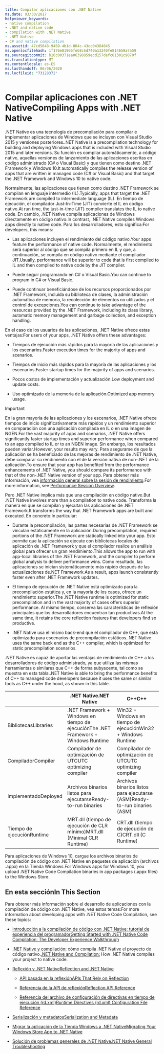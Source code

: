 ```yaml
---
title: Compilar aplicaciones con .NET Native
ms.date: 03/30/2017
helpviewer_keywords:
- native compilation
- .NET and native code
- compilation with .NET Native
- .NET Native
- C# and native compilation
ms.assetid: 47cd5648-9469-4b1d-804c-43cc04384045
ms.openlocfilehash: 1f176e81905fe68c6d740a13240fe814659a7a59
ms.sourcegitcommit: b16c00371ea06398859ecd157defc81301c9070f
ms.translationtype: MT
ms.contentlocale: es-ES
ms.lasthandoff: 06/06/2020
ms.locfileid: "73128372"
---
```

# <a name="compiling-apps-with-net-native"></a><span data-ttu-id="be7f4-102">Compilar aplicaciones con .NET Native</span><span class="sxs-lookup"><span data-stu-id="be7f4-102">Compiling Apps with .NET Native</span></span>

<span data-ttu-id="be7f4-103">.NET Native es una tecnología de precompilación para compilar e implementar aplicaciones de Windows que se incluyen con Visual Studio 2015 y versiones posteriores.</span><span class="sxs-lookup"><span data-stu-id="be7f4-103">.NET Native is a precompilation technology for building and deploying Windows apps that is included with Visual Studio 2015 and later versions.</span></span> <span data-ttu-id="be7f4-104">Su función es compilar automáticamente, a código nativo, aquellas versiones de lanzamiento de las aplicaciones escritas en código administrado (C# o Visual Basic) y que tienen como destino .NET Framework y Windows 10.</span><span class="sxs-lookup"><span data-stu-id="be7f4-104">It automatically compiles the release version of apps that are written in managed code (C# or Visual Basic) and that target the .NET Framework and Windows 10 to native code.</span></span>

<span data-ttu-id="be7f4-105">Normalmente, las aplicaciones que tienen como destino .NET Framework se compilan en lenguaje intermedio (IL).</span><span class="sxs-lookup"><span data-stu-id="be7f4-105">Typically, apps that target the .NET Framework are compiled to intermediate language (IL).</span></span> <span data-ttu-id="be7f4-106">En tiempo de ejecución, el compilador Just-In-Time (JIT) convierte el IL en código nativo.</span><span class="sxs-lookup"><span data-stu-id="be7f4-106">At run time, the just-in-time (JIT) compiler translates the IL to native code.</span></span> <span data-ttu-id="be7f4-107">En cambio, .NET Native compila aplicaciones de Windows directamente en código nativo.</span><span class="sxs-lookup"><span data-stu-id="be7f4-107">In contrast, .NET Native compiles Windows apps directly to native code.</span></span> <span data-ttu-id="be7f4-108">Para los desarrolladores, esto significa:</span><span class="sxs-lookup"><span data-stu-id="be7f4-108">For developers, this means:</span></span>

- <span data-ttu-id="be7f4-109">Las aplicaciones incluyen el rendimiento del código nativo.</span><span class="sxs-lookup"><span data-stu-id="be7f4-109">Your apps feature the performance of native code.</span></span> <span data-ttu-id="be7f4-110">Normalmente, el rendimiento será superior al código que se compila primero en IL y que, a continuación, se compila en código nativo mediante el compilador JIT.</span><span class="sxs-lookup"><span data-stu-id="be7f4-110">Usually, performance will be superior to code that is first compiled to IL and then compiled to native code by the JIT compiler.</span></span>

- <span data-ttu-id="be7f4-111">Puede seguir programando en C# o Visual Basic.</span><span class="sxs-lookup"><span data-stu-id="be7f4-111">You can continue to program in C# or Visual Basic.</span></span>

- <span data-ttu-id="be7f4-112">Puede continuar beneficiándose de los recursos proporcionados por .NET Framework, incluida su biblioteca de clases, la administración automática de memoria, la recolección de elementos no utilizados y el control de excepciones.</span><span class="sxs-lookup"><span data-stu-id="be7f4-112">You can continue to take advantage of the resources provided by the .NET Framework, including its class library, automatic memory management and garbage collection, and exception handling.</span></span>

<span data-ttu-id="be7f4-113">En el caso de los usuarios de las aplicaciones, .NET Native ofrece estas ventajas:</span><span class="sxs-lookup"><span data-stu-id="be7f4-113">For users of your apps, .NET Native offers these advantages:</span></span>

- <span data-ttu-id="be7f4-114">Tiempos de ejecución más rápidos para la mayoría de las aplicaciones y los escenarios.</span><span class="sxs-lookup"><span data-stu-id="be7f4-114">Faster execution times for the majority of apps and scenarios.</span></span>

- <span data-ttu-id="be7f4-115">Tiempos de inicio más rápidos para la mayoría de las aplicaciones y los escenarios.</span><span class="sxs-lookup"><span data-stu-id="be7f4-115">Faster startup times for the majority of apps and scenarios.</span></span>

- <span data-ttu-id="be7f4-116">Pocos costos de implementación y actualización.</span><span class="sxs-lookup"><span data-stu-id="be7f4-116">Low deployment and update costs.</span></span>

- <span data-ttu-id="be7f4-117">Uso optimizado de la memoria de la aplicación.</span><span class="sxs-lookup"><span data-stu-id="be7f4-117">Optimized app memory usage.</span></span>

> [!IMPORTANT]
> <span data-ttu-id="be7f4-118">En la gran mayoría de las aplicaciones y los escenarios, .NET Native ofrece tiempos de inicio significativamente más rápidos y un rendimiento superior en comparación con una aplicación compilada en IL o en una imagen de NGEN.</span><span class="sxs-lookup"><span data-stu-id="be7f4-118">For the vast majority of apps and scenarios, .NET Native offers significantly faster startup times and superior performance when compared to an app compiled to IL or to an NGEN image.</span></span> <span data-ttu-id="be7f4-119">Sin embargo, los resultados pueden variar.</span><span class="sxs-lookup"><span data-stu-id="be7f4-119">However, your results may vary.</span></span> <span data-ttu-id="be7f4-120">Para asegurarse de que la aplicación se ha beneficiado de las mejoras de rendimiento de .NET Native, debe comparar su rendimiento con el de la versión nativa de non-.NET de la aplicación.</span><span class="sxs-lookup"><span data-stu-id="be7f4-120">To ensure that your app has benefited from the performance enhancements of .NET Native, you should compare its performance with that of the non-.NET Native version of your app.</span></span> <span data-ttu-id="be7f4-121">Para obtener más información, vea [información general sobre la sesión de rendimiento](https://docs.microsoft.com/visualstudio/profiling/performance-session-overview).</span><span class="sxs-lookup"><span data-stu-id="be7f4-121">For more information, see [Performance Session Overview](https://docs.microsoft.com/visualstudio/profiling/performance-session-overview).</span></span>

<span data-ttu-id="be7f4-122">Pero .NET Native implica más que una compilación en código nativo.</span><span class="sxs-lookup"><span data-stu-id="be7f4-122">But .NET Native involves more than a compilation to native code.</span></span> <span data-ttu-id="be7f4-123">Transforma la manera en que se compilan y ejecutan las aplicaciones de .NET Framework.</span><span class="sxs-lookup"><span data-stu-id="be7f4-123">It transforms the way that .NET Framework apps are built and executed.</span></span> <span data-ttu-id="be7f4-124">En concreto:</span><span class="sxs-lookup"><span data-stu-id="be7f4-124">In particular:</span></span>

- <span data-ttu-id="be7f4-125">Durante la precompilación, las partes necesarias de .NET Framework se vinculan estáticamente en la aplicación.</span><span class="sxs-lookup"><span data-stu-id="be7f4-125">During precompilation, required portions of the .NET Framework are statically linked into your app.</span></span> <span data-ttu-id="be7f4-126">Esto permite que la aplicación se ejecute con bibliotecas locales de aplicación de .NET Framework y que el compilador realice un análisis global para ofrecer un gran rendimiento.</span><span class="sxs-lookup"><span data-stu-id="be7f4-126">This allows the app to run with app-local libraries of the .NET Framework, and the compiler to perform global analysis to deliver performance wins.</span></span> <span data-ttu-id="be7f4-127">Como resultado, las aplicaciones se inician sistemáticamente más rápido después de las actualizaciones de.NET Framework.</span><span class="sxs-lookup"><span data-stu-id="be7f4-127">As a result, apps launch consistently faster even after .NET Framework updates.</span></span>

- <span data-ttu-id="be7f4-128">El tiempo de ejecución de .NET Native está optimizado para la precompilación estática y, en la mayoría de los casos, ofrece un rendimiento superior.</span><span class="sxs-lookup"><span data-stu-id="be7f4-128">The .NET Native runtime is optimized for static precompilation and in the vast majority of cases offers superior performance.</span></span> <span data-ttu-id="be7f4-129">Al mismo tiempo, conserva las características de reflexión principales que los desarrolladores encuentran tan productivas.</span><span class="sxs-lookup"><span data-stu-id="be7f4-129">At the same time, it retains the core reflection features that developers find so productive.</span></span>

- <span data-ttu-id="be7f4-130">.NET Native usa el mismo back-end que el compilador de C++, que está optimizado para escenarios de precompilación estáticos.</span><span class="sxs-lookup"><span data-stu-id="be7f4-130">.NET Native uses the same back end as the C++ compiler, which is optimized for static precompilation scenarios.</span></span>

<span data-ttu-id="be7f4-131">.NET Native es capaz de aportar las ventajas de rendimiento de C++ a los desarrolladores de código administrado, ya que utiliza las mismas herramientas o similares que C++ de forma subyacente, tal como se muestra en esta tabla.</span><span class="sxs-lookup"><span data-stu-id="be7f4-131">.NET Native is able to bring the performance benefits of C++ to managed code developers because it uses the same or similar tools as C++ under the hood, as shown in this table.</span></span>

||<span data-ttu-id="be7f4-132">.NET Native</span><span class="sxs-lookup"><span data-stu-id="be7f4-132">.NET Native</span></span>|<span data-ttu-id="be7f4-133">C++</span><span class="sxs-lookup"><span data-stu-id="be7f4-133">C++</span></span>|
|-|----------------------------------------------------------------|-----------|
|<span data-ttu-id="be7f4-134">Bibliotecas</span><span class="sxs-lookup"><span data-stu-id="be7f4-134">Libraries</span></span>|<span data-ttu-id="be7f4-135">.NET Framework + Windows en tiempo de ejecución</span><span class="sxs-lookup"><span data-stu-id="be7f4-135">The .NET Framework + Windows Runtime</span></span>|<span data-ttu-id="be7f4-136">Win32 + Windows en tiempo de ejecución</span><span class="sxs-lookup"><span data-stu-id="be7f4-136">Win32 + Windows Runtime</span></span>|
|<span data-ttu-id="be7f4-137">Compilador</span><span class="sxs-lookup"><span data-stu-id="be7f4-137">Compiler</span></span>|<span data-ttu-id="be7f4-138">Compilador de optimización de UTC</span><span class="sxs-lookup"><span data-stu-id="be7f4-138">UTC optimizing compiler</span></span>|<span data-ttu-id="be7f4-139">Compilador de optimización de UTC</span><span class="sxs-lookup"><span data-stu-id="be7f4-139">UTC optimizing compiler</span></span>|
|<span data-ttu-id="be7f4-140">Implementado</span><span class="sxs-lookup"><span data-stu-id="be7f4-140">Deployed</span></span>|<span data-ttu-id="be7f4-141">Archivos binarios listos para ejecutarse</span><span class="sxs-lookup"><span data-stu-id="be7f4-141">Ready-to-run binaries</span></span>|<span data-ttu-id="be7f4-142">Archivos binarios listos para ejecutarse (ASM)</span><span class="sxs-lookup"><span data-stu-id="be7f4-142">Ready-to-run binaries (ASM)</span></span>|
|<span data-ttu-id="be7f4-143">Tiempo de ejecución</span><span class="sxs-lookup"><span data-stu-id="be7f4-143">Runtime</span></span>|<span data-ttu-id="be7f4-144">MRT.dll (tiempo de ejecución de CLR mínimo)</span><span class="sxs-lookup"><span data-stu-id="be7f4-144">MRT.dll (Minimal CLR Runtime)</span></span>|<span data-ttu-id="be7f4-145">CRT.dll (tiempo de ejecución de C)</span><span class="sxs-lookup"><span data-stu-id="be7f4-145">CRT.dll (C Runtime)</span></span>|

<span data-ttu-id="be7f4-146">Para aplicaciones de Windows 10, cargue los archivos binarios de compilación de código con .NET Native en paquetes de aplicación (archivos .appx) en la Tienda Windows.</span><span class="sxs-lookup"><span data-stu-id="be7f4-146">For Windows apps for Windows 10, you upload .NET Native Code Compilation binaries in app packages (.appx files) to the Windows Store.</span></span>

## <a name="in-this-section"></a><span data-ttu-id="be7f4-147">En esta sección</span><span class="sxs-lookup"><span data-stu-id="be7f4-147">In This Section</span></span>

<span data-ttu-id="be7f4-148">Para obtener más información sobre el desarrollo de aplicaciones con la compilación de código con .NET Native, vea estos temas:</span><span class="sxs-lookup"><span data-stu-id="be7f4-148">For more information about developing apps with .NET Native Code Compilation, see these topics:</span></span>

- [<span data-ttu-id="be7f4-149">Introducción a la compilación de código con .NET Native: tutorial de experiencia del programador</span><span class="sxs-lookup"><span data-stu-id="be7f4-149">Getting Started with .NET Native Code Compilation: The Developer Experience Walkthrough</span></span>](getting-started-with-net-native.md)

- <span data-ttu-id="be7f4-150">[.NET Native y compilación:](net-native-and-compilation.md) cómo compila .NET Native el proyecto de código nativo.</span><span class="sxs-lookup"><span data-stu-id="be7f4-150">[.NET Native and Compilation:](net-native-and-compilation.md) How .NET Native compiles your project to native code.</span></span>

- [<span data-ttu-id="be7f4-151">Reflexión y .NET Native</span><span class="sxs-lookup"><span data-stu-id="be7f4-151">Reflection and .NET Native</span></span>](reflection-and-net-native.md)

  - [<span data-ttu-id="be7f4-152">API basada en la reflexión</span><span class="sxs-lookup"><span data-stu-id="be7f4-152">APIs That Rely on Reflection</span></span>](apis-that-rely-on-reflection.md)

  - [<span data-ttu-id="be7f4-153">Referencia de la API de reflexión</span><span class="sxs-lookup"><span data-stu-id="be7f4-153">Reflection API Reference</span></span>](net-native-reflection-api-reference.md)

  - [<span data-ttu-id="be7f4-154">Referencia del archivo de configuración de directivas en tiempo de ejecución (rd.xml)</span><span class="sxs-lookup"><span data-stu-id="be7f4-154">Runtime Directives (rd.xml) Configuration File Reference</span></span>](runtime-directives-rd-xml-configuration-file-reference.md)

- [<span data-ttu-id="be7f4-155">Serialización y metadatos</span><span class="sxs-lookup"><span data-stu-id="be7f4-155">Serialization and Metadata</span></span>](serialization-and-metadata.md)

- [<span data-ttu-id="be7f4-156">Migrar la aplicación de la Tienda Windows a .NET Native</span><span class="sxs-lookup"><span data-stu-id="be7f4-156">Migrating Your Windows Store App to .NET Native</span></span>](migrating-your-windows-store-app-to-net-native.md)

- [<span data-ttu-id="be7f4-157">Solución de problemas generales de .NET Native</span><span class="sxs-lookup"><span data-stu-id="be7f4-157">.NET Native General Troubleshooting</span></span>](net-native-general-troubleshooting.md)
